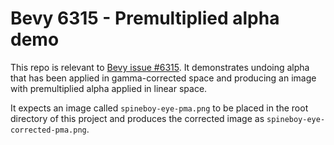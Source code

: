 # Bevy 6315 - Premultiplied alpha demo

This repo is relevant to [Bevy issue #6315](https://github.com/bevyengine/bevy/issues/6315). It demonstrates undoing alpha that has been applied in gamma-corrected space and producing an image with premultiplied alpha applied in linear space.

It expects an image called `spineboy-eye-pma.png` to be placed in the root directory of this project and produces the corrected image as `spineboy-eye-corrected-pma.png`.
